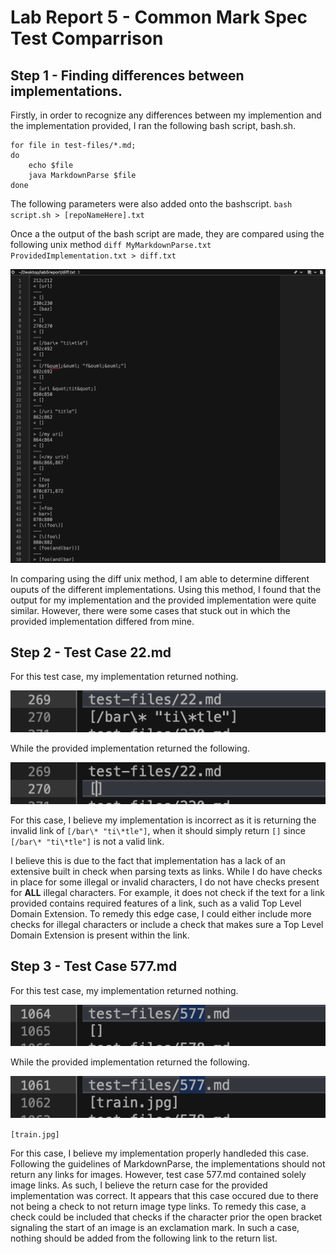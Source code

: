 # Lab Report 5 - Common Mark Spec Test Comparrison

## Step 1 - Finding differences between implementations.
Firstly, in order to recognize any differences between my implemention and the 
implementation provided, I ran the following bash script, bash.sh.

```
for file in test-files/*.md;
do
    echo $file
    java MarkdownParse $file
done
```

The following parameters were also added onto the bashscript.
`bash script.sh > [repoNameHere].txt`

Once a the output of the bash script are made, they are compared using the following unix method
`diff MyMarkdownParse.txt ProvidedImplementation.txt > diff.txt`

![Image](lab-report-5-images/diff.png)


In comparing using the diff unix method, I am able to determine different ouputs of the different implementations. Using this method, I found that the output for my implementation and the
provided implementation were quite similar. However, there were some cases that stuck out in which the provided implementation differed from mine. 


## Step 2 - Test Case 22.md

For this test case, my implementation returned nothing. 

![image](lab-report-5-images/my22.png)



While the provided implementation returned the following.

![image](lab-report-5-images/diff22.png)

For this case, I believe my implementation is incorrect as it is returning the invalid link of 
`[/bar\* "ti\*tle"]`, when it should simply return `[]` since `[/bar\* "ti\*tle"]` is not a valid link.

I believe this is due to the fact that implementation has a lack of an extensive built in check when parsing texts as links. While I do have checks in place for some illegal or invalid characters, I do not have checks present for **ALL** illegal characters. For example, it does not check if the text for a link provided contains required features of a link, such as a valid Top Level Domain Extension. To remedy this edge case, I could either include more checks for illegal characters or include a check that makes sure a Top Level Domain Extension is present within the link.

## Step 3 - Test Case 577.md
For this test case, my implementation returned nothing. 

![image](lab-report-5-images/my577.png)

While the provided implementation returned the following.

![image](lab-report-5-images/diff577.png)

`[train.jpg]`

For this case, I believe my implementation properly handleded this case. Following the guidelines of MarkdownParse, the implementations should not return any links for images. However, test case 577.md contained solely image links. As such, I believe the return case for the provided implementation was correct. It appears that this case occured due to there not being a check to not return image type links. To remedy this case, a check could be included that checks if the character prior the open bracket signaling the start of an image is an exclamation mark. In such a case, nothing should be added from the following link to the return list.







